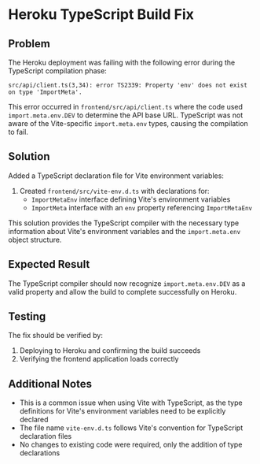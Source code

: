 # Heroku TypeScript Build Fix

## Problem
The Heroku deployment was failing with the following error during the TypeScript compilation phase:

```
src/api/client.ts(3,34): error TS2339: Property 'env' does not exist on type 'ImportMeta'.
```

This error occurred in `frontend/src/api/client.ts` where the code used `import.meta.env.DEV` to determine the API base URL. TypeScript was not aware of the Vite-specific `import.meta.env` types, causing the compilation to fail.

## Solution
Added a TypeScript declaration file for Vite environment variables:

1. Created `frontend/src/vite-env.d.ts` with declarations for:
   - `ImportMetaEnv` interface defining Vite's environment variables
   - `ImportMeta` interface with an `env` property referencing `ImportMetaEnv`

This solution provides the TypeScript compiler with the necessary type information about Vite's environment variables and the `import.meta.env` object structure.

## Expected Result
The TypeScript compiler should now recognize `import.meta.env.DEV` as a valid property and allow the build to complete successfully on Heroku.

## Testing
The fix should be verified by:
1. Deploying to Heroku and confirming the build succeeds
2. Verifying the frontend application loads correctly

## Additional Notes
- This is a common issue when using Vite with TypeScript, as the type definitions for Vite's environment variables need to be explicitly declared
- The file name `vite-env.d.ts` follows Vite's convention for TypeScript declaration files
- No changes to existing code were required, only the addition of type declarations
